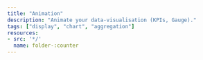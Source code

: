 ```yaml
---
title: "Animation"
description: "Animate your data-visualisation (KPIs, Gauge)."
tags: ["display", "chart", "aggregation"]
resources:
- src: '*/'
  name: folder-:counter
---
```

